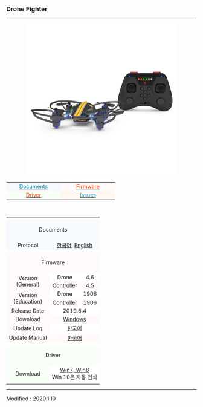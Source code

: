 ### Drone Fighter

---

<div align="center">
    <img src="/assets/images/products/drone_fighter_and_controller.jpg" alt="drone_fighter">
    <table style="padding: 0px 0px 0px 0px;">
        <tr>
            <td width="130" style="background-color:#F5FAFF"><a href="#Documents"><span style="color:#0489B1"><div align="center">Documents</div></span></a></td>
            <td width="130" style="background-color:#FFF9FA"><a href="#Firmware"><span style="color:#FF4000"><div align="center">Firmware</div></span></a></td>
        </tr>
        <tr>
            <td width="130" style="background-color:#F7FFF7"><a href="#Driver"><span style="color:#FF4000"><div align="center">Driver</div></span></a></td>
            <td width="13" style="background-color:#FFF7F0"><a href="https://github.com/BYROBOT/drone0/issues/" target="_blank"><span style="color:#0489B1"><div align="center">Issues</div></span></a></td>
        </tr>
    </table>
    <br>
    <table>
        <!-- Documents -->
        <tr><td colspan="3" style="background-color:#FFFFFF"></td></tr>
        <tr>
            <td colspan="3" style="background-color:#F5FAFF"><div align="center"><a name="Documents"></a>&nbsp;<br>Documents<br>&nbsp;</div></td>
        </tr>
        <!--
        <tr>
            <td style="background-color:#F5FAFF"><div align="center">User Manual</div></td>
            <td colspan="2" style="background-color:#FFFFFF"><div align="center"><a href="/documents/kr/products/e_drone/manual/user/">한국어</a></div></td>
        </tr>
        -->
        <tr>
            <td style="background-color:#F5FAFF"><div align="center">Protocol</div></td>
            <td colspan="2" style="background-color:#F5FAFF"><div align="center"><a href="/documents/kr/products/drone_fighter/protocol/">한국어</a>,&nbsp;<a href="/documents/en/products/drone_fighter/protocol/">English</a></div></td>
        </tr>
        <!-- Firmware -->
        <tr><td colspan="3" style="background-color:#FFFFFF"></td></tr>
        <tr>
            <td colspan="3" style="background-color:#FFF9FA"><div align="center"><a name="Firmware"></a>&nbsp;<br>Firmware<br>&nbsp;</div></td>
        </tr>
        <tr>
            <td rowspan="2" style="background-color:#FFF9FA"><div align="center">Version<br>(General)</div></td>
            <td style="background-color:#FFFFFF"><div align="center">Drone</div></td>
            <td style="background-color:#FFFFFF"><div align="center">4.6</div></td>
        </tr>
        <tr>
            <td style="background-color:#FFF9FA"><div align="center">Controller</div></td>
            <td style="background-color:#FFF9FA"><div align="center">4.5</div></td>
        </tr>
        <tr>
            <td rowspan="2" style="background-color:#FFF9FA"><div align="center">Version<br>(Education)</div></td>
            <td style="background-color:#FFFFFF"><div align="center">Drone</div></td>
            <td style="background-color:#FFFFFF"><div align="center">1906</div></td>
        </tr>
        <tr>
            <td style="background-color:#FFF9FA"><div align="center">Controller</div></td>
            <td style="background-color:#FFF9FA"><div align="center">1906</div></td>
        </tr>
        <tr>
            <td style="background-color:#FFF9FA"><div align="center">Release Date</div></td>
            <td colspan="2" style="background-color:#FFFFFF"><div align="center">2019.6.4</div></td>
        </tr>
        <tr>
            <td style="background-color:#FFF9FA"><div align="center">Download</div></td>
            <td colspan="2" style="background-color:#FFF9FA"><div align="center"><a href="https://drive.google.com/open?id=1Wscpo3fb_MKXeeCgRX00-nGu2n38l9Cr" target="_blank">Windows</a></div></td>
        </tr>
        <tr>
            <td style="background-color:#FFF9FA"><div align="center">Update Log</div></td>
            <td colspan="2" style="background-color:#FFFFFF"><div align="center"><a href="/documents/kr/products/drone_fighter/log/updates/firmware/">한국어</a></div></td>
        </tr>
        <tr>
            <td style="background-color:#FFF9FA"><div align="center">Update Manual</div></td>
            <td colspan="2" style="background-color:#FFF9FA">
                <div align="center">
                    <a href="/documents/kr/products/drone_fighter/manual/update/">한국어</a>
                </div>
            </td>
        </tr>
        <!-- Driver -->
        <tr><td colspan="3" style="background-color:#FFFFFF"></td></tr>
        <tr>
            <td colspan="3" style="background-color:#F7FFF7"><div align="center"><a name="Driver"></a>&nbsp;<br>Driver<br>&nbsp;</div></td>
        </tr>
        <tr>
            <td style="background-color:#F7FFF7">
                <div align="center">Download</div>
            </td>
            <td colspan="2" style="background-color:#FFFFFF">
                <div align="center"><a href="https://drive.google.com/open?id=19bmT3b8a3nEqCXzXk88lMeO7gHxyGZuY" target="_blank">Win7, Win8</a></div>
                <div align="center">Win 10은 자동 인식</div>
            </td>
        </tr>
        <tr><td colspan="3" style="background-color:#FFFFFF"></td></tr>
    </table>
</div>

---

Modified : 2020.1.10
